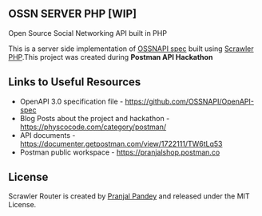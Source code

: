 
## OSSN SERVER PHP [WIP]
Open Source Social Networking API built in PHP

This is a server side implementation of [OSSNAPI spec](https://github.com/OSSNAPI/OpenAPI-spec) built using [Scrawler PHP](https://github.com/scrawler-php/framework).This project was created during **Postman API Hackathon**

## Links to Useful Resources
- OpenAPI 3.0 specification file - https://github.com/OSSNAPI/OpenAPI-spec
- Blog Posts about the project and hackathon - https://physcocode.com/category/postman/
- API documents - https://documenter.getpostman.com/view/1722111/TW6tLq53
- Postman public workspace - https://pranjalshop.postman.co


## License

Scrawler Router is created by [Pranjal Pandey](https://www.physcocode.com) and released under
the MIT License.
